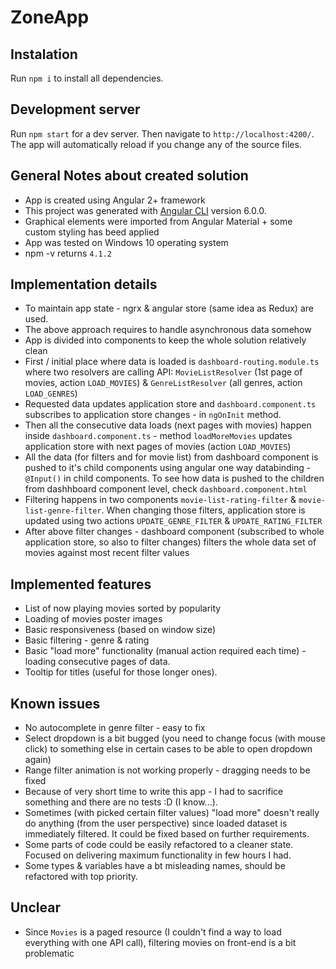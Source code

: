 # ZoneApp

## Instalation

Run `npm i` to install all dependencies. 

## Development server

Run `npm start` for a dev server. Then navigate to `http://localhost:4200/`. The app will automatically reload if you change any of the source files.

## General Notes about created solution

* App is created using Angular 2+ framework
* This project was generated with [Angular CLI](https://github.com/angular/angular-cli) version 6.0.0.
* Graphical elements were imported from Angular Material + some custom styling has beed applied
* App was tested on Windows 10 operating system
* npm -v  returns `4.1.2`

## Implementation details

* To maintain app state - ngrx & angular store (same idea as Redux) are used. 
* The above approach requires to handle asynchronous data somehow
* App is divided into components to keep the whole solution relatively clean
* First / initial place where data is loaded is `dashboard-routing.module.ts` where two resolvers are calling API: `MovieListResolver` (1st page of movies, action `LOAD_MOVIES`) & `GenreListResolver` (all genres, action `LOAD_GENRES`)
* Requested data updates application store and `dashboard.component.ts` subscribes to application store changes - in `ngOnInit` method. 
* Then all the consecutive data loads (next pages with movies) happen inside `dashboard.component.ts` - method `loadMoreMovies` updates application store with next pages of movies (action `LOAD_MOVIES`)
* All the data (for filters and for movie list) from dashboard component is pushed to it's child components  using angular one way databinding - `@Input()` in child components. To see how data is pushed to the children from dashhboard component level, check `dashboard.component.html` 
* Filtering happens in two components `movie-list-rating-filter` & `movie-list-genre-filter`. When changing those filters, application store is updated using two actions `UPDATE_GENRE_FILTER` & `UPDATE_RATING_FILTER` 
* After above filter changes - dashboard component (subscribed to whole application store, so also to filter changes) filters the whole data set of movies against most recent filter values

## Implemented features

* List of now playing movies sorted by popularity
* Loading of movies poster images
* Basic responsiveness (based on window size) 
* Basic filtering - genre & rating
* Basic "load more" functionality (manual action required each time) - loading consecutive pages of data.
* Tooltip for titles (useful for those longer ones).


## Known issues

* No autocomplete in genre filter - easy to fix
* Select dropdown is a bit bugged (you need to change focus (with mouse click) to something else in certain cases to be able to open dropdown again)
* Range filter animation is not working properly - dragging needs to be fixed
* Because of very short time to write this app - I had to sacrifice something and there are no tests :D (I know...).
* Sometimes (with picked certain filter values) "load more" doesn't really do anything (from the user perspective) since loaded dataset is immediately filtered. It could be fixed based on further requirements.
* Some parts of code could be easily refactored to a cleaner state. Focused on delivering maximum functionality in few hours I had.
* Some types & variables have a bt misleading names, should be refactored with top priority.

## Unclear

* Since `Movies` is a paged resource (I couldn't find a way to load everything with one API call), filtering movies on front-end is a bit problematic
